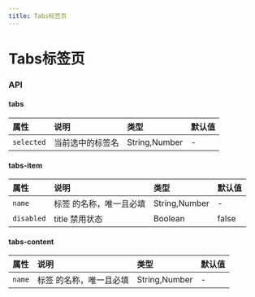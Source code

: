 ```yaml
---
title: Tabs标签页
---
```

# Tabs标签页


<ClientOnly>
<tabs-vp></tabs-vp>
</ClientOnly>

### API

#### tabs

属性 |	说明	| 类型 |	默认值
:--- | :--- | :--- | :---
`selected` | 当前选中的标签名 | String,Number | -

#### tabs-item

属性 |	说明	| 类型 |	默认值
:--- | :--- | :--- | :---
`name` | 标签 的名称，唯一且必填 | String,Number | -
`disabled` | title 禁用状态 | Boolean | false

#### tabs-content

属性 |	说明	| 类型 |	默认值
:--- | :--- | :--- | :---
`name` | 标签 的名称，唯一且必填 | String,Number | -
